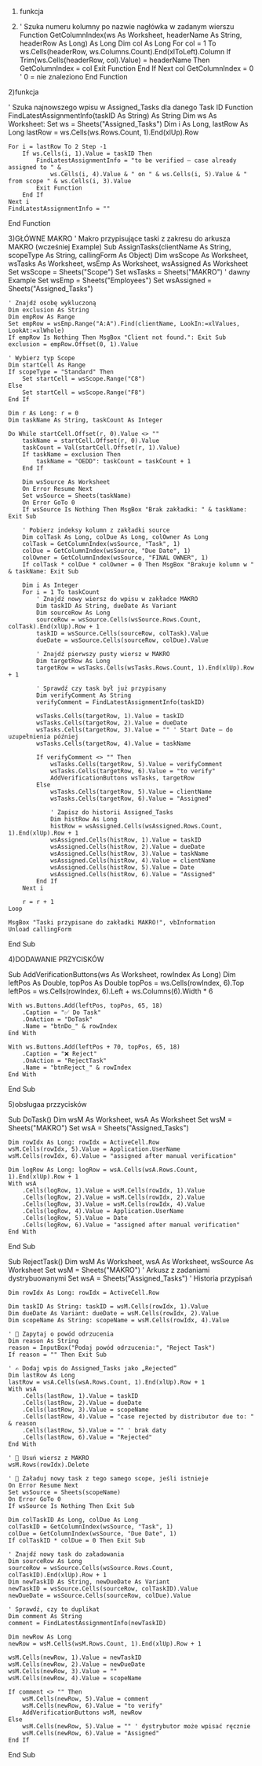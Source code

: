 1) funkcja

2) ' Szuka numeru kolumny po nazwie nagłówka w zadanym wierszu
Function GetColumnIndex(ws As Worksheet, headerName As String, headerRow As Long) As Long
    Dim col As Long
    For col = 1 To ws.Cells(headerRow, ws.Columns.Count).End(xlToLeft).Column
        If Trim(ws.Cells(headerRow, col).Value) = headerName Then
            GetColumnIndex = col
            Exit Function
        End If
    Next col
    GetColumnIndex = 0 ' 0 = nie znaleziono
End Function

2)funkcja

' Szuka najnowszego wpisu w Assigned_Tasks dla danego Task ID
Function FindLatestAssignmentInfo(taskID As String) As String
    Dim ws As Worksheet: Set ws = Sheets("Assigned_Tasks")
    Dim i As Long, lastRow As Long
    lastRow = ws.Cells(ws.Rows.Count, 1).End(xlUp).Row

    For i = lastRow To 2 Step -1
        If ws.Cells(i, 1).Value = taskID Then
            FindLatestAssignmentInfo = "to be verified – case already assigned to " & _
                ws.Cells(i, 4).Value & " on " & ws.Cells(i, 5).Value & " from scope " & ws.Cells(i, 3).Value
            Exit Function
        End If
    Next i
    FindLatestAssignmentInfo = ""
End Function


3)GŁÓWNE MAKRO
' Makro przypisujące taski z zakresu do arkusza MAKRO (wcześniej Example)
Sub AssignTasks(clientName As String, scopeType As String, callingForm As Object)
    Dim wsScope As Worksheet, wsTasks As Worksheet, wsEmp As Worksheet, wsAssigned As Worksheet
    Set wsScope = Sheets("Scope")
    Set wsTasks = Sheets("MAKRO") ' dawny Example
    Set wsEmp = Sheets("Employees")
    Set wsAssigned = Sheets("Assigned_Tasks")

    ' Znajdź osobę wykluczoną
    Dim exclusion As String
    Dim empRow As Range
    Set empRow = wsEmp.Range("A:A").Find(clientName, LookIn:=xlValues, LookAt:=xlWhole)
    If empRow Is Nothing Then MsgBox "Client not found.": Exit Sub
    exclusion = empRow.Offset(0, 1).Value

    ' Wybierz typ Scope
    Dim startCell As Range
    If scopeType = "Standard" Then
        Set startCell = wsScope.Range("C8")
    Else
        Set startCell = wsScope.Range("F8")
    End If

    Dim r As Long: r = 0
    Dim taskName As String, taskCount As Integer

    Do While startCell.Offset(r, 0).Value <> ""
        taskName = startCell.Offset(r, 0).Value
        taskCount = Val(startCell.Offset(r, 1).Value)
        If taskName = exclusion Then
            taskName = "OEDD": taskCount = taskCount + 1
        End If

        Dim wsSource As Worksheet
        On Error Resume Next
        Set wsSource = Sheets(taskName)
        On Error GoTo 0
        If wsSource Is Nothing Then MsgBox "Brak zakładki: " & taskName: Exit Sub

        ' Pobierz indeksy kolumn z zakładki source
        Dim colTask As Long, colDue As Long, colOwner As Long
        colTask = GetColumnIndex(wsSource, "Task", 1)
        colDue = GetColumnIndex(wsSource, "Due Date", 1)
        colOwner = GetColumnIndex(wsSource, "FINAL OWNER", 1)
        If colTask * colDue * colOwner = 0 Then MsgBox "Brakuje kolumn w " & taskName: Exit Sub

        Dim i As Integer
        For i = 1 To taskCount
            ' Znajdź nowy wiersz do wpisu w zakładce MAKRO
            Dim taskID As String, dueDate As Variant
            Dim sourceRow As Long
            sourceRow = wsSource.Cells(wsSource.Rows.Count, colTask).End(xlUp).Row + 1
            taskID = wsSource.Cells(sourceRow, colTask).Value
            dueDate = wsSource.Cells(sourceRow, colDue).Value

            ' Znajdź pierwszy pusty wiersz w MAKRO
            Dim targetRow As Long
            targetRow = wsTasks.Cells(wsTasks.Rows.Count, 1).End(xlUp).Row + 1

            ' Sprawdź czy task był już przypisany
            Dim verifyComment As String
            verifyComment = FindLatestAssignmentInfo(taskID)

            wsTasks.Cells(targetRow, 1).Value = taskID
            wsTasks.Cells(targetRow, 2).Value = dueDate
            wsTasks.Cells(targetRow, 3).Value = "" ' Start Date – do uzupełnienia później
            wsTasks.Cells(targetRow, 4).Value = taskName

            If verifyComment <> "" Then
                wsTasks.Cells(targetRow, 5).Value = verifyComment
                wsTasks.Cells(targetRow, 6).Value = "to verify"
                AddVerificationButtons wsTasks, targetRow
            Else
                wsTasks.Cells(targetRow, 5).Value = clientName
                wsTasks.Cells(targetRow, 6).Value = "Assigned"

                ' Zapisz do historii Assigned_Tasks
                Dim histRow As Long
                histRow = wsAssigned.Cells(wsAssigned.Rows.Count, 1).End(xlUp).Row + 1
                wsAssigned.Cells(histRow, 1).Value = taskID
                wsAssigned.Cells(histRow, 2).Value = dueDate
                wsAssigned.Cells(histRow, 3).Value = taskName
                wsAssigned.Cells(histRow, 4).Value = clientName
                wsAssigned.Cells(histRow, 5).Value = Date
                wsAssigned.Cells(histRow, 6).Value = "Assigned"
            End If
        Next i

        r = r + 1
    Loop

    MsgBox "Taski przypisane do zakładki MAKRO!", vbInformation
    Unload callingForm
End Sub

4)DODAWANIE PRZYCISKÓW

Sub AddVerificationButtons(ws As Worksheet, rowIndex As Long)
    Dim leftPos As Double, topPos As Double
    topPos = ws.Cells(rowIndex, 6).Top
    leftPos = ws.Cells(rowIndex, 6).Left + ws.Columns(6).Width * 6

    With ws.Buttons.Add(leftPos, topPos, 65, 18)
        .Caption = "✅ Do Task"
        .OnAction = "DoTask"
        .Name = "btnDo_" & rowIndex
    End With

    With ws.Buttons.Add(leftPos + 70, topPos, 65, 18)
        .Caption = "❌ Reject"
        .OnAction = "RejectTask"
        .Name = "btnReject_" & rowIndex
    End With
End Sub

5)obsługaa przzycisków

Sub DoTask()
    Dim wsM As Worksheet, wsA As Worksheet
    Set wsM = Sheets("MAKRO")
    Set wsA = Sheets("Assigned_Tasks")

    Dim rowIdx As Long: rowIdx = ActiveCell.Row
    wsM.Cells(rowIdx, 5).Value = Application.UserName
    wsM.Cells(rowIdx, 6).Value = "assigned after manual verification"

    Dim logRow As Long: logRow = wsA.Cells(wsA.Rows.Count, 1).End(xlUp).Row + 1
    With wsA
        .Cells(logRow, 1).Value = wsM.Cells(rowIdx, 1).Value
        .Cells(logRow, 2).Value = wsM.Cells(rowIdx, 2).Value
        .Cells(logRow, 3).Value = wsM.Cells(rowIdx, 4).Value
        .Cells(logRow, 4).Value = Application.UserName
        .Cells(logRow, 5).Value = Date
        .Cells(logRow, 6).Value = "assigned after manual verification"
    End With
End Sub

Sub RejectTask()
    Dim wsM As Worksheet, wsA As Worksheet, wsSource As Worksheet
    Set wsM = Sheets("MAKRO")                  ' Arkusz z zadaniami dystrybuowanymi
    Set wsA = Sheets("Assigned_Tasks")         ' Historia przypisań

    Dim rowIdx As Long: rowIdx = ActiveCell.Row

    Dim taskID As String: taskID = wsM.Cells(rowIdx, 1).Value
    Dim dueDate As Variant: dueDate = wsM.Cells(rowIdx, 2).Value
    Dim scopeName As String: scopeName = wsM.Cells(rowIdx, 4).Value

    ' 📝 Zapytaj o powód odrzucenia
    Dim reason As String
    reason = InputBox("Podaj powód odrzucenia:", "Reject Task")
    If reason = "" Then Exit Sub

    ' ✍️ Dodaj wpis do Assigned_Tasks jako „Rejected”
    Dim lastRow As Long
    lastRow = wsA.Cells(wsA.Rows.Count, 1).End(xlUp).Row + 1
    With wsA
        .Cells(lastRow, 1).Value = taskID
        .Cells(lastRow, 2).Value = dueDate
        .Cells(lastRow, 3).Value = scopeName
        .Cells(lastRow, 4).Value = "case rejected by distributor due to: " & reason
        .Cells(lastRow, 5).Value = "" ' brak daty
        .Cells(lastRow, 6).Value = "Rejected"
    End With

    ' 🧹 Usuń wiersz z MAKRO
    wsM.Rows(rowIdx).Delete

    ' 🔁 Załaduj nowy task z tego samego scope, jeśli istnieje
    On Error Resume Next
    Set wsSource = Sheets(scopeName)
    On Error GoTo 0
    If wsSource Is Nothing Then Exit Sub

    Dim colTaskID As Long, colDue As Long
    colTaskID = GetColumnIndex(wsSource, "Task", 1)
    colDue = GetColumnIndex(wsSource, "Due Date", 1)
    If colTaskID * colDue = 0 Then Exit Sub

    ' Znajdź nowy task do załadowania
    Dim sourceRow As Long
    sourceRow = wsSource.Cells(wsSource.Rows.Count, colTaskID).End(xlUp).Row + 1
    Dim newTaskID As String, newDueDate As Variant
    newTaskID = wsSource.Cells(sourceRow, colTaskID).Value
    newDueDate = wsSource.Cells(sourceRow, colDue).Value

    ' Sprawdź, czy to duplikat
    Dim comment As String
    comment = FindLatestAssignmentInfo(newTaskID)

    Dim newRow As Long
    newRow = wsM.Cells(wsM.Rows.Count, 1).End(xlUp).Row + 1

    wsM.Cells(newRow, 1).Value = newTaskID
    wsM.Cells(newRow, 2).Value = newDueDate
    wsM.Cells(newRow, 3).Value = ""
    wsM.Cells(newRow, 4).Value = scopeName

    If comment <> "" Then
        wsM.Cells(newRow, 5).Value = comment
        wsM.Cells(newRow, 6).Value = "to verify"
        AddVerificationButtons wsM, newRow
    Else
        wsM.Cells(newRow, 5).Value = "" ' dystrybutor może wpisać ręcznie
        wsM.Cells(newRow, 6).Value = "Assigned"
    End If
End Sub

